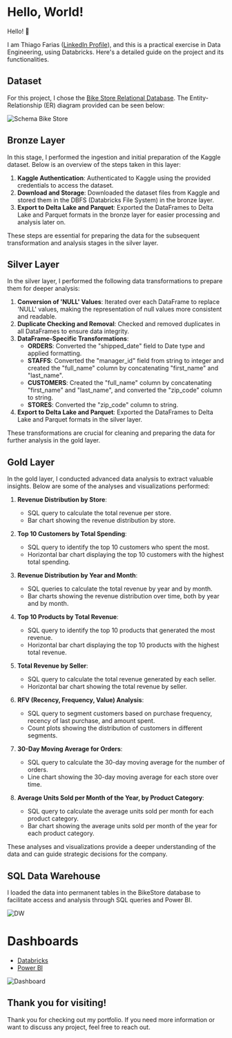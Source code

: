 # Hello, World!
Hello! 👋

I am Thiago Farias ([LinkedIn Profile](https://www.linkedin.com/in/fariasthiago/)), and this is a practical exercise in Data Engineering, using Databricks. Here's a detailed guide on the project and its functionalities.

## Dataset
For this project, I chose the [Bike Store Relational Database](https://www.kaggle.com/datasets/dillonmyrick/bike-store-sample-database). The Entity-Relationship (ER) diagram provided can be seen below:

![Schema Bike Store](https://i.imgur.com/04YEup6.png)


## Bronze Layer

In this stage, I performed the ingestion and initial preparation of the Kaggle dataset. Below is an overview of the steps taken in this layer:

1. **Kaggle Authentication**: Authenticated to Kaggle using the provided credentials to access the dataset.
2. **Download and Storage**: Downloaded the dataset files from Kaggle and stored them in the DBFS (Databricks File System) in the bronze layer.
3. **Export to Delta Lake and Parquet**: Exported the DataFrames to Delta Lake and Parquet formats in the bronze layer for easier processing and analysis later on.

These steps are essential for preparing the data for the subsequent transformation and analysis stages in the silver layer.

## Silver Layer

In the silver layer, I performed the following data transformations to prepare them for deeper analysis:

1. **Conversion of 'NULL' Values**: Iterated over each DataFrame to replace 'NULL' values, making the representation of null values more consistent and readable.
2. **Duplicate Checking and Removal**: Checked and removed duplicates in all DataFrames to ensure data integrity.
3. **DataFrame-Specific Transformations**:
   - **ORDERS**: Converted the "shipped_date" field to Date type and applied formatting.
   - **STAFFS**: Converted the "manager_id" field from string to integer and created the "full_name" column by concatenating "first_name" and "last_name".
   - **CUSTOMERS**: Created the "full_name" column by concatenating "first_name" and "last_name", and converted the "zip_code" column to string.
   - **STORES**: Converted the "zip_code" column to string.
4. **Export to Delta Lake and Parquet**: Exported the DataFrames to Delta Lake and Parquet formats in the silver layer.

These transformations are crucial for cleaning and preparing the data for further analysis in the gold layer.

## Gold Layer

In the gold layer, I conducted advanced data analysis to extract valuable insights. Below are some of the analyses and visualizations performed:

1. **Revenue Distribution by Store**:
   - SQL query to calculate the total revenue per store.
   - Bar chart showing the revenue distribution by store.

2. **Top 10 Customers by Total Spending**:
   - SQL query to identify the top 10 customers who spent the most.
   - Horizontal bar chart displaying the top 10 customers with the highest total spending.

3. **Revenue Distribution by Year and Month**:
   - SQL queries to calculate the total revenue by year and by month.
   - Bar charts showing the revenue distribution over time, both by year and by month.

4. **Top 10 Products by Total Revenue**:
   - SQL query to identify the top 10 products that generated the most revenue.
   - Horizontal bar chart displaying the top 10 products with the highest total revenue.

5. **Total Revenue by Seller**:
   - SQL query to calculate the total revenue generated by each seller.
   - Horizontal bar chart showing the total revenue by seller.

6. **RFV (Recency, Frequency, Value) Analysis**:
   - SQL query to segment customers based on purchase frequency, recency of last purchase, and amount spent.
   - Count plots showing the distribution of customers in different segments.

7. **30-Day Moving Average for Orders**:
   - SQL query to calculate the 30-day moving average for the number of orders.
   - Line chart showing the 30-day moving average for each store over time.

8. **Average Units Sold per Month of the Year, by Product Category**:
   - SQL query to calculate the average units sold per month for each product category.
   - Bar chart showing the average units sold per month of the year for each product category.

These analyses and visualizations provide a deeper understanding of the data and can guide strategic decisions for the company.


## SQL Data Warehouse
I loaded the data into permanent tables in the BikeStore database to facilitate access and analysis through SQL queries and Power BI.

![DW](https://i.imgur.com/Hk6k6sA.png)

# Dashboards
- [Databricks](https://databricks-prod-cloudfront.cloud.databricks.com/public/4027ec902e239c93eaaa8714f173bcfc/1802048069101167/3500734898195404/2682982357215681/latest.html)
- [Power BI](https://app.powerbi.com/view?r=eyJrIjoiNTJlOGJkNmYtYTQ3OS00Mzc1LWJhYTEtM2Q0YTA1NmMzMWM5IiwidCI6ImFjYmJkZDFlLTE4YWYtNDIyMy04ZTdiLWMwZDk3MTllYTVmZiJ9&pageName=ReportSection)

![Dashboard](https://i.imgur.com/yjMC5Ax.png)

## Thank you for visiting!

Thank you for checking out my portfolio. If you need more information or want to discuss any project, feel free to reach out.
